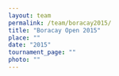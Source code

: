 ```yaml
---
layout: team
permalink: /team/boracay2015/
title: "Boracay Open 2015"
place: ""
date: "2015"
tournament_page: ""
photo: ""
---
```

